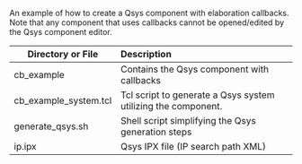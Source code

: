 An example of how to create a Qsys component with elaboration callbacks. Note that any component that uses callbacks cannot be opened/edited by the Qsys component editor.


| Directory or File       | Description                                                                                       |
| ----------------------- |:--------------------------------------------------------------------------------------------------|
| cb_example              | Contains the Qsys component with callbacks                                                        |
| cb_example_system.tcl   | Tcl script to generate a Qsys system utilizing the component.                                     |
| generate_qsys.sh        | Shell script simplifying the Qsys generation steps                                                |
| ip.ipx                  | Qsys IPX file (IP search path XML)                                                                |
